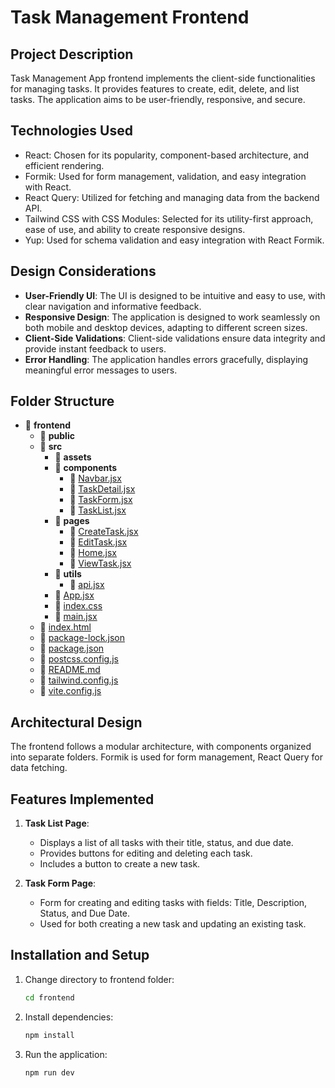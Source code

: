# Task Management Frontend

## Project Description

Task Management App frontend implements the client-side functionalities for managing tasks. It provides features to create, edit, delete, and list tasks. The application aims to be user-friendly, responsive, and secure.

## Technologies Used

- React: Chosen for its popularity, component-based architecture, and efficient rendering.
- Formik: Used for form management, validation, and easy integration with React.
- React Query: Utilized for fetching and managing data from the backend API.
- Tailwind CSS with CSS Modules: Selected for its utility-first approach, ease of use, and ability to create responsive designs.
- Yup: Used for schema validation and easy integration with React Formik.

## Design Considerations

- **User-Friendly UI**: The UI is designed to be intuitive and easy to use, with clear navigation and informative feedback.
- **Responsive Design**: The application is designed to work seamlessly on both mobile and desktop devices, adapting to different screen sizes.
- **Client-Side Validations**: Client-side validations ensure data integrity and provide instant feedback to users.
- **Error Handling**: The application handles errors gracefully, displaying meaningful error messages to users.

## Folder Structure

- 📂 **frontend**
  - 📂 **public**
  - 📂 **src**
    - 📂 **assets**
    - 📂 **components**
      - 📄 [Navbar.jsx](frontend/src/components/Navbar.jsx)
      - 📄 [TaskDetail.jsx](frontend/src/components/TaskDetail.jsx)
      - 📄 [TaskForm.jsx](frontend/src/components/TaskForm.jsx)
      - 📄 [TaskList.jsx](frontend/src/components/TaskList.jsx)
    - 📂 **pages**
      - 📄 [CreateTask.jsx](frontend/src/pages/CreateTask.jsx)
      - 📄 [EditTask.jsx](frontend/src/pages/EditTask.jsx)
      - 📄 [Home.jsx](frontend/src/pages/Home.jsx)
      - 📄 [ViewTask.jsx](frontend/src/pages/ViewTask.jsx)
    - 📂 **utils**
      - 📄 [api.jsx](frontend/src/utils/api.jsx)
    - 📄 [App.jsx](frontend/src/App.jsx)
    - 📄 [index.css](frontend/src/index.css)
    - 📄 [main.jsx](frontend/src/main.jsx)
  - 📄 [index.html](frontend/index.html)
  - 📄 [package\-lock.json](frontend/package-lock.json)
  - 📄 [package.json](frontend/package.json)
  - 📄 [postcss.config.js](frontend/postcss.config.js)
  - 📄 [README.md](README.md)
  - 📄 [tailwind.config.js](frontend/tailwind.config.js)
  - 📄 [vite.config.js](frontend/vite.config.js)

## Architectural Design

The frontend follows a modular architecture, with components organized into separate folders. Formik is used for form management, React Query for data fetching.

## Features Implemented

1. **Task List Page**:

   - Displays a list of all tasks with their title, status, and due date.
   - Provides buttons for editing and deleting each task.
   - Includes a button to create a new task.

2. **Task Form Page**:
   - Form for creating and editing tasks with fields: Title, Description, Status, and Due Date.
   - Used for both creating a new task and updating an existing task.

## Installation and Setup

1. Change directory to frontend folder:
   ```bash
   cd frontend
   ```
2. Install dependencies:
   ```bash
   npm install
   ```
3. Run the application:
   ```bash
   npm run dev
   ```
